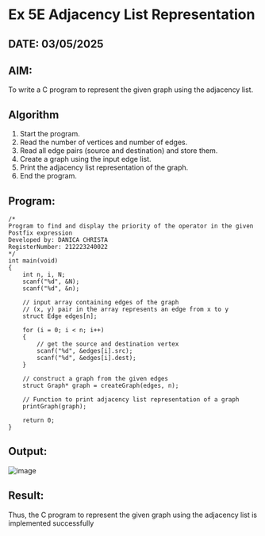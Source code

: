 # Ex 5E Adjacency List Representation
## DATE: 03/05/2025
## AIM:
To write a C program to represent the given graph using the adjacency list.

## Algorithm
1. Start the program.
2. Read the number of vertices and number of edges.
3. Read all edge pairs (source and destination) and store them.
4. Create a graph using the input edge list.
5. Print the adjacency list representation of the graph.
6. End the program.

## Program:
```
/*
Program to find and display the priority of the operator in the given Postfix expression
Developed by: DANICA CHRISTA
RegisterNumber: 212223240022
*/
int main(void)
{
    int n, i, N;
    scanf("%d", &N);
    scanf("%d", &n);

    // input array containing edges of the graph
    // (x, y) pair in the array represents an edge from x to y
    struct Edge edges[n];

    for (i = 0; i < n; i++)
    {
        // get the source and destination vertex
        scanf("%d", &edges[i].src);
        scanf("%d", &edges[i].dest);
    }

    // construct a graph from the given edges
    struct Graph* graph = createGraph(edges, n);

    // Function to print adjacency list representation of a graph
    printGraph(graph);

    return 0;
}

```

## Output:

![image](https://github.com/user-attachments/assets/39f0befa-6f74-4a5b-aeb9-db001a08a8df)

## Result:
Thus, the C program to represent the given graph using the adjacency list is implemented successfully
